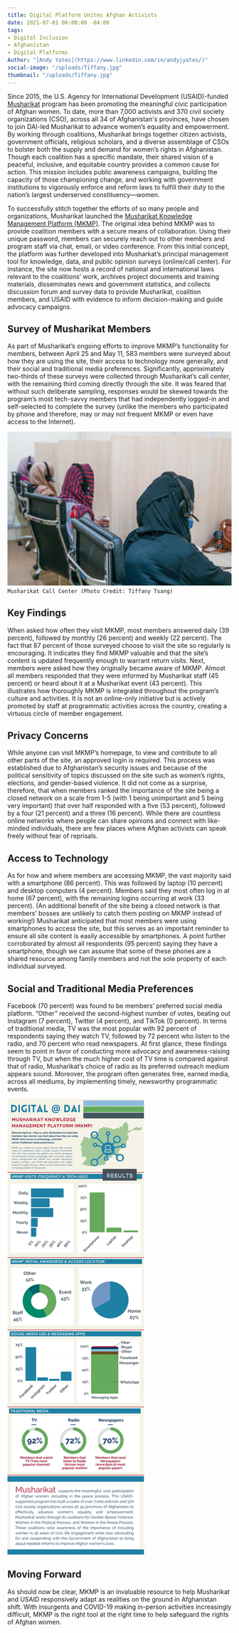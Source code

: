 ```yaml
---
title: Digital Platform Unites Afghan Activists
date: 2021-07-01 06:00:00 -04:00
tags:
- Digital Inclusion
- Afghanistan
- Digital Platforms
Author: "[Andy Yates](https://www.linkedin.com/in/andyjyates/)"
social-image: "/uploads/Tiffany.jpg"
thumbnail: "/uploads/Tiffany.jpg"
---
```


Since 2015, the U.S. Agency for International Development (USAID)-funded [Musharikat](https://www.dai.com/our-work/projects/afghanistan-musharikat) program has been promoting the meaningful civic participation of Afghan women. To date, more than 7,000 activists and 370 civil society organizations (CSO), across all 34 of Afghanistan's provinces, have chosen to join DAI-led Musharikat to advance women’s equality and empowerment. By working through coalitions, Musharikat brings together citizen activists, government officials, religious scholars, and a diverse assemblage of CSOs to bolster both the supply and demand for women’s rights in Afghanistan. Though each coalition has a specific mandate, their shared vision of a peaceful, inclusive, and equitable country provides a common cause for action. This mission includes public awareness campaigns, building the capacity of those championing change, and working with government institutions to vigorously enforce and reform laws to fulfill their duty to the nation’s largest underserved constituency—women.

<!--more-->

To successfully stitch together the efforts of so many people and organizations, Musharikat launched the [Musharikat Knowledge Management Platform (MKMP)](https://www.musharikat.com/). The original idea behind MKMP was to provide coalition members with a secure means of collaboration. Using their unique password, members can securely reach out to other members and program staff via chat, email, or video conference. From this initial concept, the platform was further developed into Musharkat’s principal management tool for knowledge, data, and public opinion surveys (online/call center). For instance, the site now hosts a record of national and international laws relevant to the coalitions’ work, archives project documents and training materials, disseminates news and government statistics, and collects discussion forum and survey data to provide Musharikat, coalition members, and USAID with evidence to inform decision-making and guide advocacy campaigns.

## Survey of Musharikat Members

As part of Musharikat’s ongoing efforts to improve MKMP’s functionality for members, between April 25 and May 11, 583 members were surveyed about how they are using the site, their access to technology more generally, and their social and traditional media preferences. Significantly, approximately two-thirds of these surveys were collected through Musharikat’s call center, with the remaining third coming directly through the site. It was feared that without such deliberate sampling, responses would be skewed towards the program’s most tech-savvy members that had independently logged-in and self-selected to complete the survey (unlike the members who participated by phone and therefore, may or may not frequent MKMP or even have access to the Internet).

![Tiffany.jpg](/uploads/Tiffany.jpg)`Musharikat Call Center (Photo Credit: Tiffany Tsang)`

## Key Findings

When asked how often they visit MKMP, most members answered daily (39 percent), followed by monthly (26 percent) and weekly (22 percent). The fact that 87 percent of those surveyed choose to visit the site so regularly is encouraging. It indicates they find MKMP valuable and that the site’s content is updated frequently enough to warrant return visits. Next, members were asked how they originally became aware of MKMP. Almost all members responded that they were informed by Musharikat staff (45 percent) or heard about it at a Musharikat event (43 percent). This illustrates how thoroughly MKMP is integrated throughout the program’s culture and activities. It is not an online-only initiative but is actively promoted by staff at programmatic activities across the country, creating a virtuous circle of member engagement.

## Privacy Concerns

While anyone can visit MKMP’s homepage, to view and contribute to all other parts of the site, an approved login is required. This process was established due to Afghanistan’s security issues and because of the political sensitivity of topics discussed on the site such as women’s rights, elections, and gender-based violence. It did not come as a surprise, therefore, that when members ranked the importance of the site being a closed network on a scale from 1-5 (with 1 being unimportant and 5 being very important) that over half responded with a five (53 percent), followed by a four (21 percent) and a three (16 percent). While there are countless online networks where people can share opinions and connect with like-minded individuals, there are few places where Afghan activists can speak freely without fear of reprisals.

## Access to Technology

As for how and where members are accessing MKMP, the vast majority said with a smartphone (86 percent). This was followed by laptop (10 percent) and desktop computers (4 percent). Members said they most often log in at home (67 percent), with the remaining logins occurring at work (33 percent). (An additional benefit of the site being a closed network is that members’ bosses are unlikely to catch them posting on MKMP instead of working!) Musharikat anticipated that most members were using smartphones to access the site, but this serves as an important reminder to ensure all site content is easily accessible by smartphones. A point further corroborated by almost all respondents (95 percent) saying they have a smartphone, though we can assume that some of these phones are a shared resource among family members and not the sole property of each individual surveyed.

## Social and Traditional Media Preferences

Facebook (70 percent) was found to be members’ preferred social media platform. “Other” received the second-highest number of votes, beating out Instagram (7 percent), Twitter (4 percent), and TikTok (0 percent). In terms of traditional media, TV was the most popular with 92 percent of respondents saying they watch TV, followed by 72 percent who listen to the radio, and 70 percent who read newspapers. At first glance, these findings seem to point in favor of conducting more advocacy and awareness-raising through TV, but when the much higher cost of TV time is compared against that of radio, Musharikat’s choice of radio as its preferred outreach medium appears sound. Moreover, the program often generates free, earned media, across all mediums, by implementing timely, newsworthy programmatic events.

![MKMP Infographic.jpg](/uploads/MKMP%20Infographic.jpg)

## Moving Forward

As should now be clear, MKMP is an invaluable resource to help Musharikat and USAID responsively adapt as realities on the ground in Afghanistan shift. With insurgents and COVID-19 making in-person activities increasingly difficult, MKMP is the right tool at the right time to help safeguard the rights of Afghan women.